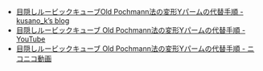 - [目隠しルービックキューブOld Pochmann法の変形Yパームの代替手順 - kusano_k’s blog](https://kusano-k.hatenablog.com/entry/2023/08/12/013304)
- [目隠しルービックキューブ Old Pochmann法の変形Yパームの代替手順 - YouTube](https://www.youtube.com/watch?v=w2IlWPF6pOg)
- [目隠しルービックキューブ Old Pochmann法の変形Yパームの代替手順 - ニコニコ動画](https://www.nicovideo.jp/watch/sm42610812)
